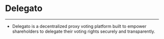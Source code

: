 # Delegato

---

- Delegato is a decentralized proxy voting platform built to empower shareholders to delegate their voting rights securely and transparently.